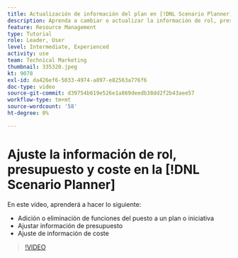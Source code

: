 ```yaml
---
title: Actualización de información del plan en [!DNL Scenario Planner]
description: Aprenda a cambiar o actualizar la información de rol, presupuesto o costo después de crear un plan o una iniciativa en [!DNL Scenario Planner].
feature: Resource Management
type: Tutorial
role: Leader, User
level: Intermediate, Experienced
activity: use
team: Technical Marketing
thumbnail: 335320.jpeg
kt: 9078
exl-id: da426ef6-5033-4974-a897-e82563a776f6
doc-type: video
source-git-commit: d39754b619e526e1a869deedb38dd2f2b43aee57
workflow-type: tm+mt
source-wordcount: '58'
ht-degree: 0%

---
```


# Ajuste la información de rol, presupuesto y coste en la [!DNL Scenario Planner]

En este vídeo, aprenderá a hacer lo siguiente:

* Adición o eliminación de funciones del puesto a un plan o iniciativa
* Ajustar información de presupuesto
* Ajuste de información de coste

>[!VIDEO](https://video.tv.adobe.com/v/335320/?quality=12)

